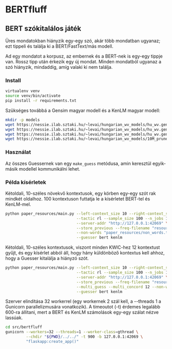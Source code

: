 # BERTfluff

## BERT szókitalálos játék

Üres mondatokban hiányzik egy-egy szó, akár több mondatban ugyanaz; ezt tippeli és találja ki a BERT/FastText/más modell.

Ad egy mondatot a korpusz, az embernek és a BERT-nek is egy-egy tippje van. Rossz tipp után érkezik egy új mondat.
Minden mondatból ugyanaz a szó hiányzik, mindaddig, amíg valaki ki nem találja.

### Install

```bash
virtualenv venv
source venv/bin/activate
pip install -r requirements.txt
```


Szükséges továbbá a Gensim magyar modell és a KenLM magyar modell:

```bash
mkdir -p models
wget https://nessie.ilab.sztaki.hu/~levai/hungarian_wv_models/hu_wv.gensim
wget https://nessie.ilab.sztaki.hu/~levai/hungarian_wv_models/hu_wv.gensim.syn1neg.npy
wget https://nessie.ilab.sztaki.hu/~levai/hungarian_wv_models/hu_wv.gensim.wv.vectors.npy
wget https://nessie.ilab.sztaki.hu/~levai/hungarian_wv_models/10M_pruned.bin
```

### Használat

Az összes Guessernek van egy `make_guess` metódusa, amin keresztül egyik-másik modellel kommunikálni lehet.

### Példa kísérletek

Kétoldali, 10-széles növekvő kontextusok, egy körben egy-egy szót rak mindkét oldalhoz. 
100 kontextuson futtatja le a kísérletet BERT-tel és KenLM-mel.
```bash
python paper_resources/main.py --left-context_size 10 --right-context_size 10 \
                               --tactic rl --sample_size 100 --n_jobs 1 \
                               --server-addr "http://127.0.0.1:42069" \
                               --store_previous --freq-filename "resources/webcorp_2_freqs.tsv" \
                               --non-words "paper_resources/non_words.txt" \
                               --guesser bert kenlm
```

Kétoldali, 10-széles kontextusok, viszont minden KWIC-hez 12 kontextust gyűjt, 
és egy kísérlet abból áll, hogy hány küldönböző kontextus kell ahhoz, hogy a Guesser kitalálja a hiányzó szót. 

```bash
python paper_resources/main.py --left-context_size 10 --right-context_size 10 \
                               --tactic rl --sample_size 100 --n_jobs 1 \
                               --server-addr "http://127.0.0.1:42069" \
                               --store_previous --freq-filename "resources/webcorp_2_freqs.tsv" \
                               --multi_guess --multi_concord 12 --non-words "paper_resources/non_words.txt" \
                               --guesser bert kenlm
```

Szerver elindítása 32 workerrel (egy workernek 2 szál kell, a --threads 1 a Gunicorn parallelizmusára vonatkozik).
A timeoutot (-t) érdemes legalább 600-ra állítani, mert a BERT és KenLM számolások egy-egy szálat nézve lassúak.
```bash
cd src/bertfluff
gunicorn --workers=32 --threads=1 --worker-class=gthread \
         --chdir "${PWD}/../../" -t 900 -b 127.0.0.1:42069 \
         "flaskapp:create_app()" 
```
